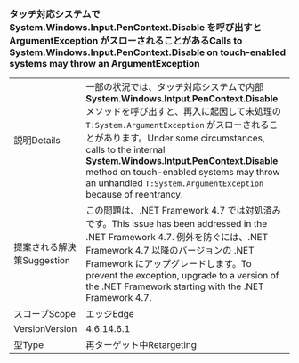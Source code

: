 ### <a name="calls-to-systemwindowsinputpencontextdisable-on-touch-enabled-systems-may-throw-an-argumentexception"></a><span data-ttu-id="2cebc-101">タッチ対応システムで System.Windows.Input.PenContext.Disable を呼び出すと ArgumentException がスローされることがある</span><span class="sxs-lookup"><span data-stu-id="2cebc-101">Calls to System.Windows.Input.PenContext.Disable on touch-enabled systems may throw an ArgumentException</span></span>

|   |   |
|---|---|
|<span data-ttu-id="2cebc-102">説明</span><span class="sxs-lookup"><span data-stu-id="2cebc-102">Details</span></span>|<span data-ttu-id="2cebc-103">一部の状況では、タッチ対応システムで内部 <strong>System.Windows.Intput.PenContext.Disable</strong> メソッドを呼び出すと、再入に起因して未処理の <code>T:System.ArgumentException</code> がスローされることがあります。</span><span class="sxs-lookup"><span data-stu-id="2cebc-103">Under some circumstances, calls to the internal <strong>System.Windows.Intput.PenContext.Disable</strong> method on touch-enabled systems may throw an unhandled <code>T:System.ArgumentException</code> because of reentrancy.</span></span>|
|<span data-ttu-id="2cebc-104">提案される解決策</span><span class="sxs-lookup"><span data-stu-id="2cebc-104">Suggestion</span></span>|<span data-ttu-id="2cebc-105">この問題は、.NET Framework 4.7 では対処済みです。</span><span class="sxs-lookup"><span data-stu-id="2cebc-105">This issue has been addressed in the .NET Framework 4.7.</span></span> <span data-ttu-id="2cebc-106">例外を防ぐには、.NET Framework 4.7 以降のバージョンの .NET Framework にアップグレードします。</span><span class="sxs-lookup"><span data-stu-id="2cebc-106">To prevent the exception, upgrade to a version of the .NET Framework starting with the .NET Framework 4.7.</span></span>|
|<span data-ttu-id="2cebc-107">スコープ</span><span class="sxs-lookup"><span data-stu-id="2cebc-107">Scope</span></span>|<span data-ttu-id="2cebc-108">エッジ</span><span class="sxs-lookup"><span data-stu-id="2cebc-108">Edge</span></span>|
|<span data-ttu-id="2cebc-109">Version</span><span class="sxs-lookup"><span data-stu-id="2cebc-109">Version</span></span>|<span data-ttu-id="2cebc-110">4.6.1</span><span class="sxs-lookup"><span data-stu-id="2cebc-110">4.6.1</span></span>|
|<span data-ttu-id="2cebc-111">型</span><span class="sxs-lookup"><span data-stu-id="2cebc-111">Type</span></span>|<span data-ttu-id="2cebc-112">再ターゲット中</span><span class="sxs-lookup"><span data-stu-id="2cebc-112">Retargeting</span></span>|

